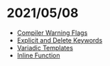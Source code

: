 # 2021/05/08
- [Compiler Warning Flags](../cmake/compiler-warning-flags.md)
- [Explicit and Delete Keywords](../c++/explicit-and-delete-keywords.md)
- [Variadic Templates](../c++/variadic-templates.md)
- [Inline Function](https://github.com/ElijahGCHEN/TIL/blame/main/c%2B%2B/trivia.md#L1)
